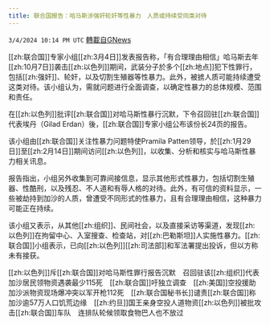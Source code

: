 ```yaml
---
title: 联合国报告：哈马斯涉强奸轮奸等性暴力　人质或持续受同类对待
---
```

`3/4/2024 10:14 PM UTC` [轉載自GNews](https://gnews.org/articles/2364828)

[[zh:联合国]]专家小组[[zh:3月4日]]发表报告称，「有合理理由相信」哈马斯去年[[zh:10月7日]]袭击[[zh:以色列]]期间，武装分子於多个[[zh:地点]]犯下性罪行，包括[[zh:强奸]]、轮奸，以及切割生殖器等性暴力。此外，被掳人质可能持续遭受这类对待。该小组认为，需就问题进行全面调查，以确定性暴力的总体规模、范围和责任。

在[[zh:以色列]]批评[[zh:联合国]]对哈马斯性暴行沉默，下令召回驻[[zh:联合国]]代表埃丹（Gilad Erdan）後，[[zh:联合国]]专家小组公布该份长24页的报告。

该小组由[[zh:联合国]]关注性暴力问题特使Pramila Patten领导，於[[zh:1月29日]]至[[zh:2月14日]]期间访问[[zh:以色列]]，以收集、分析和核实与哈马斯性暴力相关讯息。

报告指出，小组另外收集到可靠间接信息，显示其他形式性暴力，包括切割生殖器、性酷刑，以及残忍、不人道和有辱人格的对待。此外，有可信的资料显示，一些被劫持到加沙的人质，曾遭受不同形式的性暴力，且有合理理由相信，这种暴力可能正在持续。

该小组又表示，从其他[[zh:组织]]、民间社会，以及直接采访等渠道，发现[[zh:以色列]]在拘留中心、入室搜查、检查站，对[[zh:巴勒斯坦]]人实施性暴力。[[zh:联合国]]小组表示，已向[[zh:以色列]][[zh:司法部]]和军法署提出投诉，但以方称未有接获。

[[zh:以色列]]斥[[zh:联合国]]对哈马斯性罪行报告沉默　召回驻该[[zh:组织]]代表加沙居民领物资遇袭最少115死　[[zh:联合国]]吁独立调查　[[zh:美国]]空投援助加沙派物资现场爆冲突以军开枪112死　[[zh:联合国秘书长]]谴责[[zh:联合国]]称加沙逾57万人口饥荒边缘　[[zh:约旦]]国王亲身空投人道物资[[zh:以色列]]被批攻击[[zh:联合国]]车队　连排队轮候领取食物巴人也不放过
